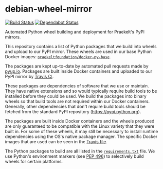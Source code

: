 # debian-wheel-mirror

[![Build Status](https://github.com/praekeltfoundation/debian-wheel-mirror/actions/workflows/continuous-integration.yaml/badge.svg)](https://github.com/praekeltfoundation/debian-wheel-mirror/actions)
[![Dependabot Status](https://api.dependabot.com/badges/status?host=github&identifier=58206043)](https://dependabot.com)

Automated Python wheel building and deployment for Praekelt's PyPI mirrors.

This repository contains a list of Python packages that we build into wheels and upload to our PyPI mirror. These wheels are used in our base Python Docker images:  [`praekeltfoundation/docker-py-base`](https://github.com/praekeltfoundation/docker-py-base).

The packages are kept up-to-date by automated pull requests made by [pyup.io](https://pyup.io/repos/github/praekeltfoundation/debian-wheel-mirror/). Packages are built inside Docker containers and uploaded to our PyPI mirror by [Travis CI](https://travis-ci.org/praekeltfoundation/debian-wheel-mirror).

These packages are dependencies of software that we use or maintain. They have native extensions and so would typically require build tools to be installed before they could be used. We build the packages into binary wheels so that build tools are not required within our Docker containers. Generally, other dependencies that don't require build tools should be fetched from the standard PyPI repository (https://pypi.python.org).

The packages are built inside Docker containers and the wheels produced are only guaranteed to be compatible with the Linux variety that they were built in. For some of these wheels, it may still be necessary to install runtime dependencies using the OS's native package manager. The specific Docker images that are used can be seen in the [Travis file](.travis.yml).

The Python packages to build are all listed in the [`requirements.txt`](requirements.txt) file. We use Python's environment markers (see [PEP 496](https://www.python.org/dev/peps/pep-0496/)) to selectively build wheels for certain platforms.
